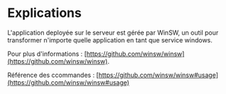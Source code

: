 # Explications

L'application deployée sur le serveur est gérée par WinSW, un outil pour transformer n'importe quelle application en tant que service windows.

Pour plus d'informations : [https://github.com/winsw/winsw](https://github.com/winsw/winsw).

Référence des ccommandes : [https://github.com/winsw/winsw#usage](https://github.com/winsw/winsw#usage)
